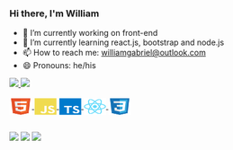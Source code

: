 ### Hi there, I'm William

- 🔭 I’m currently working on front-end
- 🌱 I’m currently learning react.js, bootstrap and node.js
- 📫 How to reach me: williamgabriel@outlook.com
- 😄 Pronouns: he/his

<div>
        <a href="https://www.github.com/U-ilha">
        <img height="180em" src="https://github-readme-stats.vercel.app/api?username=u-ilha&show_icons=true&theme=buefy&include_all_commits=true&count_private=true"/>
        <img height="180em" src="https://github-readme-stats.vercel.app/api/top-langs/?username=u-ilha&layout=compact&langs_count=16&theme=buefy"/>
</div>  
<div style="display: inline_block"><br>
  <img align="center" alt="HTML" height="30" width="40" src="https://raw.githubusercontent.com/devicons/devicon/master/icons/html5/html5-original.svg">
  <img align="center" alt="RJs" height="30" width="40" src="https://raw.githubusercontent.com/devicons/devicon/master/icons/javascript/javascript-plain.svg">
  <img align="center" alt="Ts" height="30" width="40" src="https://raw.githubusercontent.com/devicons/devicon/master/icons/typescript/typescript-plain.svg">
  <img align="center" alt="React" height="30" width="40" src="https://raw.githubusercontent.com/devicons/devicon/master/icons/react/react-original.svg">
  <img align="center" alt="CSS" height="30" width="40" src="https://raw.githubusercontent.com/devicons/devicon/master/icons/css3/css3-original.svg">
</div>
  
##
  
<div> 
  <a href="https://www.instagram.com/wilhogabriel/" target="_blank"><img src="https://img.shields.io/badge/-Instagram-%23E4405F?style=for-the-badge&logo=instagram&logoColor=white" target="_blank"></a>
  <a href = "mailto:williamgabriel.rl@gmail.com"><img src="https://img.shields.io/badge/-Gmail-%23333?style=for-the-badge&logo=gmail&logoColor=white" target="_blank"></a>
  <a href="https://www.linkedin.com/in/will-lima/" target="_blank"><img src="https://img.shields.io/badge/-LinkedIn-%230077B5?style=for-the-badge&logo=linkedin&logoColor=white" target="_blank"></a>
</div>  
